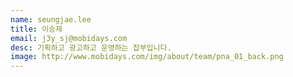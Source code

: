 ```yaml
---
name: seungjae.lee
title: 이승제
email: j3y_sj@mobidays.com
desc: 기획하고 광고하고 운영하는 잡부입니다.
image: http://www.mobidays.com/img/about/team/pna_01_back.png
---
```

